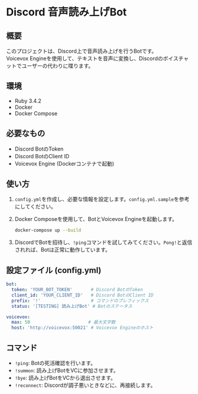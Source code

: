 # Discord 音声読み上げBot

## 概要

このプロジェクトは、Discord上で音声読み上げを行うBotです。<br>
Voicevox Engineを使用して、テキストを音声に変換し、Discordのボイスチャットでユーザーの代わりに喋ります。

## 環境

*   Ruby 3.4.2
*   Docker
*   Docker Compose

## 必要なもの

*   Discord BotのToken
*   Discord BotのClient ID
*   Voicevox Engine (Dockerコンテナで起動)

## 使い方

1.  `config.yml`を作成し、必要な情報を設定します。`config.yml.sample`を参考にしてください。
2.  Docker Composeを使用して、BotとVoicevox Engineを起動します。

    ```bash
    docker-compose up --build
    ```

3.  DiscordでBotを招待し、`!ping`コマンドを試してみてください。`Pong!`と返信されれば、Botは正常に動作しています。

## 設定ファイル (config.yml)

```yaml
bot:
  token: 'YOUR_BOT_TOKEN'       # Discord BotのToken
  client_id: 'YOUR_CLIENT_ID'   # Discord BotのClient ID
  prefix: '!'                   # コマンドのプレフィックス
  status: '[TESTING] 読み上げBot' # Botのステータス

voicevox:
  max: 50                      # 最大文字数
  host: 'http://voicevox:50021' # Voicevox Engineのホスト
```

## コマンド

*   `!ping`: Botの死活確認を行います。
*   `!summon`: 読み上げBotをVCに参加させます。
*   `!bye`: 読み上げBotをVCから退出させます。
*   `!reconnect`: Discordが調子悪いときなどに、再接続します。

